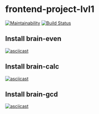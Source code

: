 # frontend-project-lvl1

[![Maintainability](https://api.codeclimate.com/v1/badges/ccc478bc4631cfa4b470/maintainability)](https://codeclimate.com/github/nummyn0rih/frontend-project-lvl1/maintainability) [![Build Status](https://travis-ci.org/nummyn0rih/frontend-project-lvl1.svg?branch=master)](https://travis-ci.org/nummyn0rih/frontend-project-lvl1)

## Install brain-even
[![asciicast](https://asciinema.org/a/281363.svg)](https://asciinema.org/a/281363)
## Install brain-calc
[![asciicast](https://asciinema.org/a/281892.svg)](https://asciinema.org/a/281892)
## Install brain-gcd
[![asciicast](https://asciinema.org/a/cKQzxmhfZsM4XGJfn0PNwAMRk.svg)](https://asciinema.org/a/cKQzxmhfZsM4XGJfn0PNwAMRk)